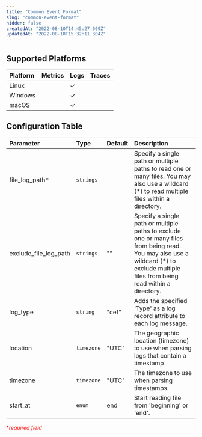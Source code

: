 ```yaml
---
title: "Common Event Format"
slug: "common-event-format"
hidden: false
createdAt: "2022-08-10T14:45:27.009Z"
updatedAt: "2022-08-10T15:32:11.304Z"
---
```

## Supported Platforms

| Platform | Metrics | Logs | Traces |
| :------- | :------ | :--- | :----- |
| Linux    |         | ✓    |        |
| Windows  |         | ✓    |        |
| macOS    |         | ✓    |        |

## Configuration Table

| Parameter             | Type       | Default | Description                                                                                                                                                                          |
| :-------------------- | :--------- | :------ | :----------------------------------------------------------------------------------------------------------------------------------------------------------------------------------- |
| file_log_path\*       | `strings`  |         | Specify a single path or multiple paths to read one or many files. You may also use a wildcard (\*) to read multiple files within a directory.                                       |
| exclude_file_log_path | `strings`  | ""      | Specify a single path or multiple paths to exclude one or many files from being read. You may also use a wildcard (\*) to exclude multiple files from being read within a directory. |
| log_type              | `string`   | "cef"   | Adds the specified 'Type' as a log record attribute to each log message.                                                                                                             |
| location              | `timezone` | "UTC"   | The geographic location (timezone) to use when parsing logs that contain a timestamp                                                                                                 |
| timezone              | `timezone` | "UTC"   | The timezone to use when parsing timestamps.                                                                                                                                         |
| start_at              | `enum`     | end     | Start reading file from 'beginning' or 'end'.                                                                                                                                        |

<span style="color:red">\*_required field_</span>